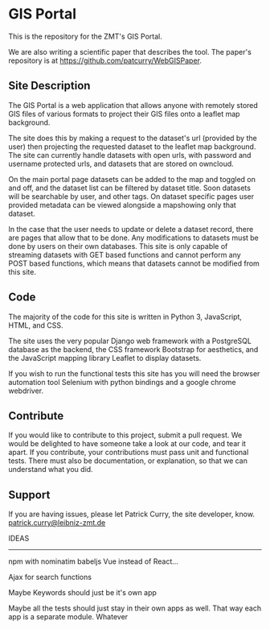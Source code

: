 GIS Portal
========

This is the repository for the ZMT's GIS Portal.

We are also writing a scientific paper that describes the tool. The paper's repository
is at https://github.com/patcurry/WebGISPaper.

Site Description
----------------

The GIS Portal is a web application that allows anyone with remotely stored 
GIS files of various formats to project their GIS files onto a leaflet map background.

The site does this by making a request to the dataset's url (provided by the user)
then projecting the requested dataset to the leaflet map background. The site can currently handle
datasets with open urls, with password and username protected urls, and datasets that are stored
on owncloud.

On the main portal page datasets can be added to the map and toggled on and off, and the dataset list can be
filtered by dataset title. Soon datasets will be searchable by user, and other tags. On dataset specific pages
user provided metadata can be viewed alongside a mapshowing only that dataset. 

In the case that the user needs to update or delete a dataset record, there are pages that allow that to be
done. Any modifications to datasets must be done by users on their own databases. This site is only capable of
streaming datasets with GET based functions and cannot perform any POST based functions, which means that datasets
cannot be modified from this site.

Code
----

The majority of the code for this site is written in Python 3, JavaScript, HTML, and CSS.

The site uses the very popular Django web framework with a PostgreSQL database as the backend, the CSS framework
Bootstrap for aesthetics, and the JavaScript mapping library Leaflet to display datasets.

If you wish to run the functional tests this site has you will need the browser automation tool Selenium with python
bindings and a google chrome webdriver.


Contribute
----------

If you would like to contribute to this project, submit a pull request. We would be delighted to have someone take a look at our code, and tear it apart.
If you contribute, your contributions must pass unit and functional tests. There must also be documentation, or explanation, so that we can understand what you did.

Support
-------

If you are having issues, please let Patrick Curry, the site developer, know.
patrick.curry@leibniz-zmt.de


IDEAS
_____

npm with nominatim
babeljs
Vue instead of React...

Ajax for search functions


Maybe Keywords should just be it's own app

Maybe all the tests should just stay in their own apps as well. That way each app is a separate module.
Whatever


